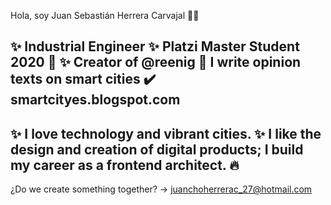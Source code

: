 Hola, soy Juan Sebastián Herrera Carvajal 👋:rocket:

:sparkles: Industrial Engineer
:sparkles: Platzi Master Student 2020 :green_heart: 
:sparkles: Creator of @reenig
:pencil:   I write opinion texts on smart cities :heavy_check_mark: smartcityes.blogspot.com
-
:sparkles: I love technology and vibrant cities.
:sparkles: I like the design and creation of digital products;
I build my career as a frontend architect. :fire:
-

¿Do we create something together? -> juanchoherrerac_27@hotmail.com 

<!--
**jshc27/jshc27** is a ✨ _special_ ✨ repository because its `README.md` (this file) appears on your GitHub profile.
-->
